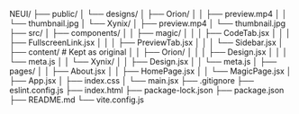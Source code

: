 NEUI/
├── public/
│   └── designs/
│       ├── Orion/
│       │   ├── preview.mp4
│       │   └── thumbnail.jpg
│       └── Xynix/
│           ├── preview.mp4
│           └── thumbnail.jpg
├── src/
│   ├── components/
│   │   ├── magic/
│   │   │   ├── CodeTab.jsx
│   │   │   ├── FullscreenLink.jsx
│   │   │   ├── PreviewTab.jsx
│   │   │   └── Sidebar.jsx
│   ├── content/             # Kept as original
│   │   ├── Orion/
│   │   │   ├── Design.jsx
│   │   │   └── meta.js
│   │   └── Xynix/
│   │       ├── Design.jsx
│   │       └── meta.js
│   ├── pages/
│   │   ├── About.jsx
│   │   ├── HomePage.jsx
│   │   └── MagicPage.jsx
│   ├── App.jsx
│   ├── index.css
│   └── main.jsx
├── .gitignore
├── eslint.config.js
├── index.html
├── package-lock.json
├── package.json
├── README.md
└── vite.config.js